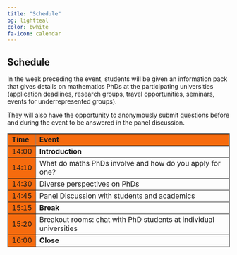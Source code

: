 ```yaml
---
title: "Schedule"
bg: lightteal
color: bwhite
fa-icon: calendar
---
```



## Schedule
 
In the week preceding the event, students will be given an information pack that gives details on mathematics PhDs at the participating universities (application deadlines, research groups, travel opportunities, seminars, events for underrepresented groups).

They will also have the opportunity to anonymously submit questions before and during the event to be answered in the panel discussion.

<center>
    <table border="1">
        <col width="10%">
        <col width="90%">
            <tr>
                <td bgcolor="#F66B0E"><b>Time</b></td>
                <td bgcolor="#F66B0E"><b> Event</b></td>
            </tr>
            <tr>
                <td bgcolor="#F66B0E">14:00</td>
                <td rowspan="1">
                    <b>Introduction</b>
                </td>
            </tr>
            <tr>
                <td bgcolor="#F66B0E">14:10</td>
                <td rowspan="1">
                    What do maths PhDs involve and how do you apply for one?
                </td>
            </tr>
            <tr>
                <td bgcolor="#F66B0E">14:30</td>
                    <td rowspan="1"> 
                    Diverse perspectives on PhDs
                </td>
            </tr>
            <tr>
                <td bgcolor="#F66B0E">14:45</td>
             <td rowspan="1"> 
                    Panel Discussion with students and academics 
                </td>
            </tr>
            <tr>
            <td bgcolor="#F66B0E">15:15</td>
            <td rowspan='1'> <b>Break</b> </td>
            </tr>
            <tr>
                <td bgcolor="#F66B0E">15:20</td>
                <td rowspan ='1'> Breakout rooms: chat with PhD students at individual universities </td>
            </tr>
            <tr>
                <td bgcolor="#F66B0E">16:00</td>
                <td> <b>Close</b> </td>
            </tr>
    </table>
</center>

